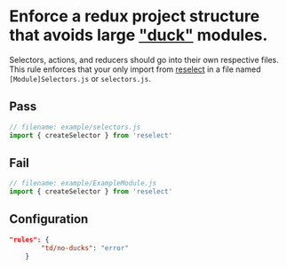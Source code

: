 # Enforce a redux project structure that avoids large ["duck"](https://github.com/erikras/ducks-modular-redux) modules.

Selectors, actions, and reducers should go into their own respective files. This rule enforces that your only import from [reselect](https://npmjs.com/package/reselect) in a file named `[Module]Selectors.js` or `selectors.js`.

## Pass

```js
// filename: example/selectors.js
import { createSelector } from 'reselect'
```

## Fail

```js
// filename: example/ExampleModule.js
import { createSelector } from 'reselect'
```

## Configuration

```json
"rules": {
        "td/no-ducks": "error"
    }
```
